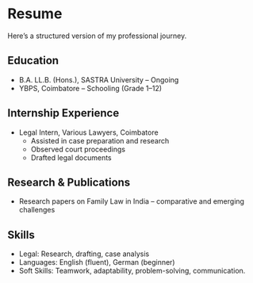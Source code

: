 # Resume

Here’s a structured version of my professional journey.

## Education
- B.A. LL.B. (Hons.), SASTRA University – Ongoing  
- YBPS, Coimbatore – Schooling (Grade 1–12)

## Internship Experience
- Legal Intern, Various Lawyers, Coimbatore  
  - Assisted in case preparation and research  
  - Observed court proceedings  
  - Drafted legal documents  

## Research & Publications
- Research papers on Family Law in India – comparative and emerging challenges

## Skills
- Legal: Research, drafting, case analysis  
- Languages: English (fluent), German (beginner)  
- Soft Skills: Teamwork, adaptability, problem-solving, communication.
